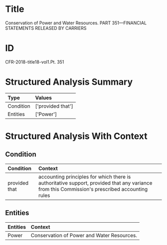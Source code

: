 # Title

 Conservation of Power and Water Resources. PART 351—FINANCIAL STATEMENTS RELEASED BY CARRIERS


# ID

 CFR-2018-title18-vol1.Pt. 351


# Structured Analysis Summary

| Type      | Values            |
|:----------|:------------------|
| Condition | ['provided that'] |
| Entities  | ['Power']         |


# Structured Analysis With Context

 


## Condition

| Condition     | Context                                                                                                                                       |
|:--------------|:----------------------------------------------------------------------------------------------------------------------------------------------|
| provided that | accounting principles for which there is authoritative support, provided that any variance from this Commission's prescribed accounting rules |


## Entities

| Entities   | Context                                      |
|:-----------|:---------------------------------------------|
| Power      | Conservation of  Power  and Water Resources. |


